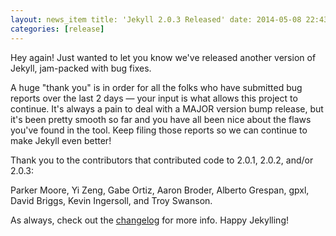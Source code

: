 ```yaml
---
layout: news_item title: 'Jekyll 2.0.3 Released' date: 2014-05-08 22:43:17 -0400 author: parkr version: 2.0.3
categories: [release]
---
```


Hey again! Just wanted to let you know we've released another version of Jekyll, jam-packed with bug fixes.

A huge "thank you" is in order for all the folks who have submitted bug reports over the last 2 days &mdash; your input
is what allows this project to continue. It's always a pain to deal with a MAJOR version bump release, but it's been
pretty smooth so far and you have all been nice about the flaws you've found in the tool. Keep filing those reports so
we can continue to make Jekyll even better!

Thank you to the contributors that contributed code to 2.0.1, 2.0.2, and/or 2.0.3:

Parker Moore, Yi Zeng, Gabe Ortiz, Aaron Broder, Alberto Grespan, gpxl, David Briggs, Kevin Ingersoll, and Troy Swanson.

As always, check out the [changelog](/docs/history/) for more info. Happy Jekylling!

